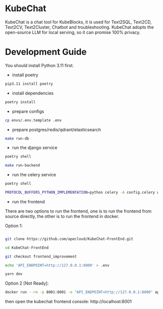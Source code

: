 # KubeChat

KubeChat is a chat tool for KubeBlocks, it is used for Text2SQL, Text2CD, Text2CV, Text2Cluster, Chatbot and
troubleshooting. KubeChat adopts the open-source LLM for local serving, so it can promise 100% privacy.

# Development Guide

You should install Python 3.11 first.

* install poetry

```bash
pip3.11 install poetry
```

* install dependencies

```bash
poetry install
```

* prepare configs

```bash
cp envs/.env.template .env
```

* prepare postgres/redis/qdrant/elasticsearch

```bash
make run-db
```

* run the django service

```bash
poetry shell

make run-backend
```

* run the celery service

```bash
poetry shell

PROTOCOL_BUFFERS_PYTHON_IMPLEMENTATION=python celery -A config.celery worker -l INFO --concurrency 1
```

* run the frontend

There are two options to run the frontend, one is to run the frontend from source directly, the other is to run the frontend in docker.

Option 1:

```bash

git clone https://github.com/apecloud/KubeChat-FrontEnd.git

cd KubeChat-FrontEnd

git checkout frontend_improvement

echo 'API_ENDPOINT=http://127.0.0.1:8000' > .env

yarn dev

```

Option 2 [Not Ready]:

```bash
docker run --rm -p 8001:8001 -e "API_ENDPOINT=http://127.0.0.1:8000" apecloud/kubechat-console:latest
```


then open the kubechat frontend console: http://localhost:8001